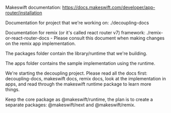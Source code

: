 Makeswift documentation: https://docs.makeswift.com/developer/app-router/installation

Documentation for project that we're working on: ./decoupling-docs

Documentation for remix (or it's called react router v7) framework: ./remix-or-react-router-docs - Please consult this document when making changes on the remix app implementation.

The packages folder contain the library/runtime that we're building.

The apps folder contains the sample implementation using the runtime.

We're starting the decoupling project. Please read all the docs first: decoupling-docs, makeswift docs, remix docs, look at the implementation in apps, and read through the makeswift runtime package to learn more things.

Keep the core package as @makeswift/runtime, the plan is to create a separate packages: @makeswift/next and
@makeswift/remix.
